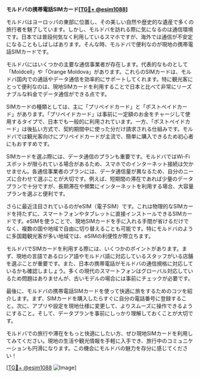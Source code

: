 **モルドバの携帯電話SIMカード[[TG💪+ @esim1088](https://t.me/s/esim1088)]**

モルドバはヨーロッパの東部に位置し、その美しい自然や歴史的な遺産で多くの旅行者を魅了しています。しかし、モルドバを訪れる際に気になるのは通信環境です。日本では普段何気なく利用しているスマホですが、海外では通信が不安定になることもしばしばあります。そんな時、モルドバで便利なのが現地の携帯電話SIMカードです。

モルドバにはいくつかの主要な通信事業者が存在します。代表的なものとして「Moldcell」や「Orange Moldova」があります。これらのSIMカードは、モルドバ国内での通話やデータ通信を効率的にサポートしてくれます。特に観光客にとって便利なのは、現地SIMカードを利用することで日本と比べて非常にリーズナブルな料金でデータ通信ができる点です。

SIMカードの種類としては、主に「プリペイドカード」と「ポストペイドカード」があります。「プリペイドカード」は事前に一定額のお金をチャージして使用するタイプで、日本でも一般的に利用されています。一方、「ポストペイドカード」は後払い方式で、契約期間中に使った分だけ請求される仕組みです。モルドバでは観光客向けにプリペイドカードが主流で、簡単に購入できるため初心者にもおすすめです。

SIMカードを選ぶ際には、データ通信のプランも重要です。モルドバではWi-Fiスポットが限られている場合があるため、スマホでのインターネット接続は欠かせません。各通信事業者のプランには、データ通信量が異なるため、自分のニーズに合わせて選ぶことが大切です。例えば、短期間の滞在であれば少量のデータプランで十分ですが、長期滞在や頻繁にインターネットを利用する場合、大容量プランを選ぶと便利です。

さらに最近注目されているのがeSIM（電子SIM）です。これは物理的なSIMカードを持たずに、スマートフォンやタブレットに直接インストールできるSIMカードです。eSIMを使うことで、現地SIMカードを手に入れる手間が省けるだけでなく、複数の国や地域で自由に切り替えることも可能です。特にモルドバのように多国籍観光客が多い地域では、eSIMの利便性が際立ちます。

モルドバでSIMカードを利用する際には、いくつかのポイントがあります。まず、現地の言語であるロシア語やモルドバ語に対応しているスタッフがいる店舗を選ぶことが重要です。また、日本の携帯電話がモルドバの通信規格に対応しているかも確認しましょう。多くの現代のスマートフォンはグローバル対応しているため問題はありませんが、古いモデルの場合には事前にチェックが必要です。

最後に、モルドバの携帯電話SIMカードを使って快適に旅をするためのコツを紹介します。まず、SIMカードを購入したらすぐに自分の電話番号に登録すること。次に、アプリや設定を現地仕様に変更して、よりスムーズに操作できるようにすること。そして、データプランを事前にしっかり理解しておくことが大切です。

モルドバでの旅行や滞在をもっと快適にしたい方、ぜひ現地SIMカードを利用してみてください。現地の生活や観光情報を手軽に入手でき、旅行中のコミュニケーションも円滑になります。この機会にモルドバの魅力を存分に感じてください！

[[TG💪+ @esim1088](https://t.me/s/esim1088) ![Image](https://i.postimg.cc/Y0z9fWf4/image.png)]